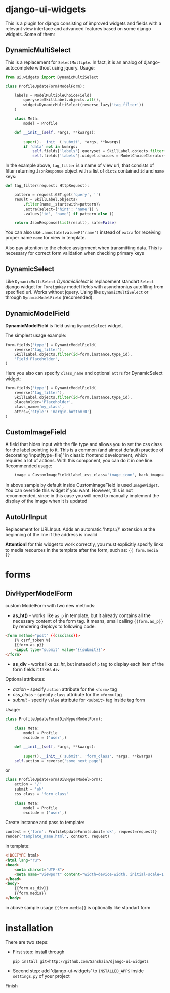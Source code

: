 # django-ui-widgets

This is a plugin for django consisting of improved widgets and fields with a relevant view interface and advanced features based on some django widgets. Some of them:

## DynamicMultiSelect

This is a replacement for `SelectMultiple`. In fact, it is an analog of django-autocomplete without using jquery. Usage:

```python
from ui.widgets import DynamicMultiSelect

class ProfileUpdateForm(ModelForm): 

    labels = ModelMultipleChoiceField(
        queryset=SkillLabel.objects.all(),
        widget=DynamicMultiSelect(reverse_lazy('tag_filter'))
    )

    class Meta:
        model = Profile

    def __init__(self, *args, **kwargs):

        super().__init__('submit', *args, **kwargs)
        if 'data' not in kwargs:
            self.fields['labels'].queryset = SkillLabel.objects.filter(profile=self.instance)
            self.fields['labels'].widget.choices = ModelChoiceIterator(self.fields['labels'])
```
In the example above, `tag_filter` is a name of view url, that consists of filter returning `JsonResponse` object with a list of `dict`s contained `id` and `name` keys:

```python
def tag_filter(request: HttpRequest):

    pattern = request.GET.get('query', '')
    result = SkillLabel.objects\
        .filter(name__startswith=pattern)\
        .extra(select={'hint': 'name'}) \
        .values('id', 'name') if pattern else ()

    return JsonResponse(list(result), safe=False)
```
You can also use `.annotate(value=F('name')` instead of `extra` for receiving proper name `name` for view in template.

Also pay attention to the choice assignment when transmitting data. This is necessary for correct form validation when checking primary keys

## DynamicSelect

Like `DynamicMultiSelect` *DynamicSelect* is replacement standart `Select` django widget for `ForeignKey` model fields with asynchronius autofillng from specified url. Works without jquery. Using like `DynamicMultiSelect` or through `DynamicModelField` (recomended):

## DynamicModelField

**DynamicModelField** is field using `DynamicSelect` widget. 

The simplest usage example:

```python
form.fields['type'] = DynamicModelField(
    reverse('tag_filter'),
    SkillLabel.objects.filter(id=form.instance.type_id),
    'Field Placeholder',
)
```

Here you also can specify `class_name` and optional `attrs` for DynamicSelect widget:

```python
form.fields['type'] = DynamicModelField(
    reverse('tag_filter'),
    SkillLabel.objects.filter(id=form.instance.type_id),
    placeholder='Placeholder',
    class_name='my_class',
    attrs={'style': 'margin-bottom:0'}
)
```

## CustomImageField

A field that hides input with the file type and allows you to set the css class for the label pointing to it. 
This is a common (and almost default) practice of decorating 'input[type=file]' in classic frontend development, which requires a lot of actions. 
With this component, you can do it in one line. Recommended usage:

```python
    image = CustomImageField(label_css_class='image_icon', back_image='photo_up.jpg')
```

In above sample by default inside CustomImageField is used `ImageWidget`. You can override this widget if you want. 
However, this is not recommended, since in this case you will need to manually implement the display of the image when it is updated

## AutoUrlInput

Replacement for URLInput. Adds an automatic 'https://' extension at the beginning of the line if the address is invalid

**Attention!**
for this widget to work correctly, you must explicitly specify links to media resources in the template after the form, such as: `{{ form.media }}`


# forms


## DivHyperModelForm

custom ModelForm with two new methods:

- **as_ht()** - works like `as_p` in template, but it already contains all the necessary content of the form tag. It means, small calling `{{form.as_p}}` by rendering
deploys to following code:

```html
<form method="post" {{cssclass}}>
    {% csrf_token %}
    {{form.as_p}}
    <input type="submit" value="{{submit}}">
</form>
```

- **as_div** - works like *as_ht*, but instaed of `p` tag to display each item of the form fields it takes `div`

Optional attributes:

- *action* - specify `action` attribute for the `<form>` tag
- *css_class* - specify `class` attribute for the `<form>` tag
- *submit* - specify `value` attribute for `<submit>` tag inside tag form

Usage:

```python
class ProfileUpdateForm(DivHyperModelForm):  

    class Meta:
        model = Profile
        exclude = ('user',)

    def __init__(self, *args, **kwargs):

        super().__init__('submit', 'form_class', *args, **kwargs)
	self.action = reverse('some_next_page')
```
or 
```python
class ProfileUpdateForm(DivHyperModelForm):  
    action = '/'
    submit = 'ok'
    css_class = 'form_class'
    
    class Meta:
        model = Profile
        exclude = ('user',)
```

Create instance and pass to template:

```python
context = {'form': ProfileUpdateForm(submit='ok', request=request)}
render('template_name.html', context, request)
```

in template:
```html
<!DOCTYPE html>
<html lang="ru">
<head>
    <meta charset="UTF-8">
    <meta name="viewport" content="width=device-width, initial-scale=1.0">	
</head>
<body>
	{{form.as_div}}
	{{form.media}}
</body>
```

in above sample usage `{{form.media}}` is optionally like standart form


# installation

There are two steps:
- First step: install through 

    ```
    pip install git+http://github.com/Sanshain/django-ui-widgets
    ```
- Second step: add 'django-ui-widgets' to `INSTALLED_APPS` inside `settings.py` of your project

Finish






